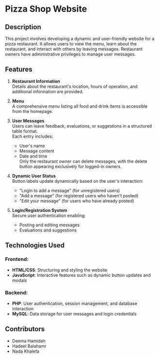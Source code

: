 # Pizza Shop Website


## Description
This project involves developing a dynamic and user-friendly website for a pizza restaurant. It allows users to view the menu, learn about the restaurant, and interact with others by leaving messages. Restaurant owners have administrative privileges to manage user messages.


## Features

1. **Restaurant Information**  
   Details about the restaurant's location, hours of operation, and additional information are provided.

2. **Menu**  
   A comprehensive menu listing all food and drink items is accessible from the homepage.

3. **User Messages**  
   Users can leave feedback, evaluations, or suggestions in a structured table format.  
   Each entry includes:
   - User's name
   - Message content
   - Date and time  
   Only the restaurant owner can delete messages, with the delete button appearing exclusively for logged-in owners.

4. **Dynamic User Status**  
   Button labels update dynamically based on the user's interaction:  
   - "Login to add a message" (for unregistered users)  
   - "Add a message" (for registered users who haven't posted)  
   - "Edit your message" (for users who have already posted)

5. **Login/Registration System**  
   Secure user authentication enabling:  
   - Posting and editing messages  
   - Evaluations and suggestions

## Technologies Used

### Frontend:
- **HTML/CSS**: Structuring and styling the website  
- **JavaScript**: Interactive features such as dynamic button updates and modals  

### Backend:
- **PHP**: User authentication, session management, and database interaction  
- **MySQL**: Data storage for user messages and login credentials  

## Contributors
- Deema Hamidah 
- Hadeel Balahamr
- Nada Khalefa
